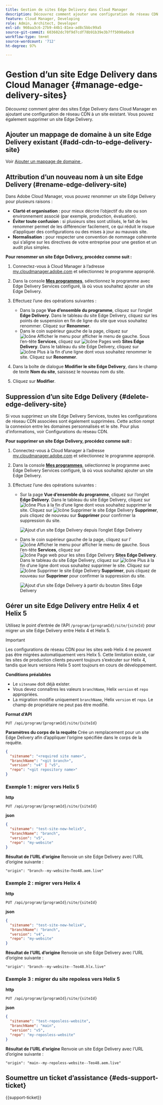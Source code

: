 ```yaml
---
title: Gestion de sites Edge Delivery dans Cloud Manager
description: Découvrez comment ajouter une configuration de réseau CDN à un site Edge Delivery ou supprimer un site Edge Delivery.
feature: Cloud Manager, Developing
role: Admin, Architect, Developer
exl-id: 960aa3c6-27b9-44b1-81ea-ad8c5bbc99a5
source-git-commit: 603602dc70f9d7cdf78b91b39e3b7ff5090a6bc0
workflow-type: tm+mt
source-wordcount: '712'
ht-degree: 97%

---
```


# Gestion d’un site Edge Delivery dans Cloud Manager {#manage-edge-delivery-sites}

Découvrez comment gérer des sites Edge Delivery dans Cloud Manager en ajoutant une configuration de réseau CDN à un site existant. Vous pouvez également supprimer un site Edge Delivery.

## Ajouter un mappage de domaine à un site Edge Delivery existant {#add-cdn-to-edge-delivery-site}

Voir [ Ajouter un mappage de domaine ](/help/implementing/cloud-manager/domain-mappings/add-domain-mapping.md).

## Attribution d’un nouveau nom à un site Edge Delivery (#rename-edge-delivery-site)

Dans Adobe Cloud Manager, vous pouvez renommer un site Edge Delivery pour plusieurs raisons :

* **Clarté et organisation** : pour mieux décrire l’objectif du site ou son environnement associé (par exemple, production, évaluation).
* **Éviter toute confusion** : si plusieurs sites sont utilisés, le fait de les renommer permet de les différencier facilement, ce qui réduit le risque d’appliquer des configurations ou des mises à jour au mauvais site.
* **Normalisation** : pour respecter une convention de nommage cohérente qui s’aligne sur les directives de votre entreprise pour une gestion et un audit plus simples.

**Pour renommer un site Edge Delivery, procédez comme suit :**

1. Connectez-vous à Cloud Manager à l’adresse [my.cloudmanager.adobe.com](https://my.cloudmanager.adobe.com/) et sélectionnez le programme approprié.
1. Dans la console **[Mes programmes](/help/implementing/cloud-manager/navigation.md#my-programs)**, sélectionnez le programme avec Edge Delivery Services configuré, là où vous souhaitez ajouter un site Edge Delivery.
1. Effectuez l’une des opérations suivantes :

   * Dans la page **Vue d’ensemble du programme**, cliquez sur l’onglet **Edge Delivery**. Dans le tableau du site Edge Delivery, cliquez sur les points de suspension en fin de ligne du site que vous souhaitez renommer.
Cliquez sur **Renommer**.
   * Dans le coin supérieur gauche de la page, cliquez sur ![Icône Afficher le menu](https://spectrum.adobe.com/static/icons/workflow_18/Smock_ShowMenu_18_N.svg) pour afficher le menu de gauche. Sous l’en-tête **Services**, cliquez sur ![Icône Pages web](https://spectrum.adobe.com/static/icons/workflow_18/Smock_WebPages_18_N.svg) **Sites Edge Delivery**.
Dans le tableau du site Edge Delivery, cliquez sur ![icône Plus](https://spectrum.adobe.com/static/icons/workflow_18/Smock_More_18_N.svg) à la fin d’une ligne dont vous souhaitez renommer le site. Cliquez sur **Renommer**.

1. Dans la boîte de dialogue **Modifier le site Edge Delivery**, dans le champ de texte **Nom du site**, saisissez le nouveau nom du site.

1. Cliquez sur **Modifier**.

## Suppression d’un site Edge Delivery {#delete-edge-delivery-site}

Si vous supprimez un site Edge Delivery Services, toutes les configurations de réseau CDN associées sont également supprimées. Cette action rompt la connexion entre les domaines personnalisés et le site. Pour plus d’informations, voir Configurations du réseau CDN. <!-- https://wiki.corp.adobe.com/display/DMSArchitecture/%5BKT%5D+Cloud+Manager+2024.9.0+Release -->

**Pour supprimer un site Edge Delivery, procédez comme suit :**

1. Connectez-vous à Cloud Manager à l’adresse [my.cloudmanager.adobe.com](https://my.cloudmanager.adobe.com/) et sélectionnez le programme approprié.
1. Dans la console **[Mes programmes](/help/implementing/cloud-manager/navigation.md#my-programs)**, sélectionnez le programme avec Edge Delivery Services configuré, là où vous souhaitez ajouter un site Edge Delivery.
1. Effectuez l’une des opérations suivantes :

   * Sur la page **Vue d’ensemble du programme**, cliquez sur l’onglet **Edge Delivery**. Dans le tableau du site Edge Delivery, cliquez sur ![Icône Plus](https://spectrum.adobe.com/static/icons/workflow_18/Smock_More_18_N.svg) à la fin d’une ligne dont vous souhaitez supprimer le site.
Cliquez sur ![Icône Supprimer le site Edge Delivery](https://spectrum.adobe.com/static/icons/workflow_18/Smock_Delete_18_N.svg) **Supprimer**, puis cliquez de nouveau sur **Supprimer** pour confirmer la suppression du site.

     ![Ajout d’un site Edge Delivery depuis l’onglet Edge Delivery](/help/implementing/cloud-manager/assets/cm-eds-delete1.png)

   * Dans le coin supérieur gauche de la page, cliquez sur l’![icône Afficher le menu](https://spectrum.adobe.com/static/icons/workflow_18/Smock_ShowMenu_18_N.svg) pour afficher le menu de gauche. Sous l’en-tête **Services**, cliquez sur ![Icône Page web pour les sites Edge Delivery](https://spectrum.adobe.com/static/icons/workflow_18/Smock_WebPages_18_N.svg) **Sites Edge Delivery**.
Dans le tableau du site Edge Delivery, cliquez sur ![Icône Plus](https://spectrum.adobe.com/static/icons/workflow_18/Smock_More_18_N.svg) à la fin d’une ligne dont vous souhaitez supprimer le site. Cliquez sur ![Icône Supprimer le site Edge Delivery](https://spectrum.adobe.com/static/icons/workflow_18/Smock_Delete_18_N.svg) **Supprimer**, puis cliquez de nouveau sur **Supprimer** pour confirmer la suppression du site.

     ![Ajout d’un site Edge Delivery à partir du bouton Sites Edge Delivery](/help/implementing/cloud-manager/assets/cm-eds-delete2.png)

## Gérer un site Edge Delivery entre Helix 4 et Helix 5

Utilisez le point d’entrée de l’API `/program/{programId}/site/{siteId}` pour migrer un site Edge Delivery entre Helix 4 et Helix 5.

>[!IMPORTANT]
>
>Les configurations de réseau CDN pour les sites web Helix 4 ne peuvent pas être migrées automatiquement vers Helix 5. Cette limitation existe, car les sites de production clients peuvent toujours s’exécuter sur Helix 4, tandis que leurs versions Helix 5 sont toujours en cours de développement.

**Conditions préalables**

* Le `sitename` doit déjà exister.
* Vous devez connaîtres les valeurs `branchName`, Helix `version` et `repo` appropriées.
* La migration modifie uniquement `branchName`, Helix `version` et `repo`. Le champ de propriétaire ne peut pas être modifié.

**Format d’API**

```http
PUT /api/program/{programId}/site/{siteId}
```

**Paramètres du corps de la requête**
Crée un remplacement pour un site Edge Delivery afin d’appliquer l’origine spécifiée dans le corps de la requête.

```json
{
  "sitename": "<required site name>",
  "branchName": "<git branch>",
  "version": "v4" | "v5",
  "repo": "<git repository name>"
}
```

### Exemple 1 : migrer vers Helix 5

**http**

```http
PUT /api/program/{programId}/site/{siteId}
```

**json**

```json
{
  "sitename": "test-site-new-helix5",
  "branchName": "branch",
  "version": "v5",
  "repo": "my-website"
}
```

**Résultat de l’URL d’origine**
Renvoie un site Edge Delivery avec l’URL d’origine suivante :

`"origin": "branch--my-website–Teo48.aem.live"`


### Exemple 2 : migrer vers Helix 4

**http**

```http
PUT /api/program/{programId}/site/{siteId}
```

**json**

```json
{
  "sitename": "test-site-new-helix4",
  "branchName": "branch",
  "version": "v4",
  "repo": "my-website"
}
```

**Résultat de l’URL d’origine**
Renvoie un site Edge Delivery avec l’URL d’origine suivante :

`"origin": "branch--my-website--Teo48.hlx.live"`

### Exemple 3 : migrer du site repoless vers Helix 5

**http**

```http
PUT /api/program/{programId}/site/{siteId}
```

**json**

```json
{
  "sitename": "test-reposless-website",
  "branchName": "main",
  "version": "v5",
  "repo": "my-reposless-website"
}
```

**Résultat de l’URL d’origine**
Renvoie un site Edge Delivery avec l’URL d’origine suivante :

`"origin": "main--my-repoless-website--Teo48.aem.live"`

## Soumettre un ticket d’assistance {#eds-support-ticket}

{{support-ticket}}
